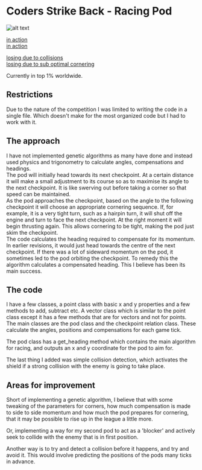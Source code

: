# Coders Strike Back - Racing Pod

![alt text](https://www.dropbox.com/s/iz2oatmels4mt8a/racer.png?raw=1 "Pod in action")


[in action](https://www.dropbox.com/s/0h75f55m5z2kag4/2020-06-14%2016-11-12.mkv?dl=0)  
[in action](https://www.dropbox.com/s/t2olmx2y5zd2n48/2020-06-14%2016-12-40.mkv?dl=0)  

[losing due to collisions](https://www.dropbox.com/s/j8n49asq2xnlyfu/2020-06-14%2016-13-54.mkv?dl=0)  
[losing due to sub optimal cornering](https://www.dropbox.com/s/njes5bnblwdefgl/2020-06-14%2016-14-44.mkv?dl=0)  

Currently in top 1% worldwide.

## Restrictions

Due to the nature of the competition I was limited to writing the code in a single file. Which doesn't make for the most organized code but I had to work with it.


## The approach

I have not implemented genetic algorithms as many have done and instead used physics and trigonometry to calculate angles, compensations and headings.  
The pod will initially head towards its next checkpoint. At a certain distance it will make a small adjustment to its course so as to maximise its angle to the next checkpoint. It is like swerving out before taking a corner so that speed can be maintained.  
As the pod approaches the checkpoint, based on the angle to the following checkpoint it will choose an appropriate cornering sequence. If, for example, it is a very tight turn, such as a hairpin turn, it will shut off the engine and turn to face the next checkpoint. At the right moment it will begin thrusting again. This allows cornering to be tight, making the pod just skim the checkpoint.  
The code calculates the heading required to compensate for its momentum. In earlier revisions, it would just head towards the centre of the next checkpoint. If there was a lot of sideward momentum on the pod, it sometimes led to the pod orbiting the checkpoint. To remedy this the algorithm calculates a compensated heading. This I believe has been its main success.

## The code

I have a few classes, a point class with basic x and y properties and a few methods to add, subtract etc. A vector class which is similar to the point class except it has a few methods that are for vectors and not for points. The main classes are the pod class and the checkpoint relation class. These calculate the angles, positions and compensations for each game tick.

The pod class has a get_heading method which contains the main algorithm for racing, and outputs an x and y coordinate for the pod to aim for.

The last thing I added was simple collision detection, which activates the shield if a strong collision with the enemy is going to take place.

## Areas for improvement

Short of implementing a genetic algorithm, I believe that with some tweaking of the parameters for corners, how much compensation is made to side to side momentum and how much the pod prepares for cornering, that it may be possible to rise up in the league a little more.

Or, implementing a way for my second pod to act as a 'blocker' and actively seek to collide with the enemy that is in first position.

Another way is to try and detect a collision before it happens, and try and avoid it. This would involve predicting the positions of the pods many ticks in advance.



